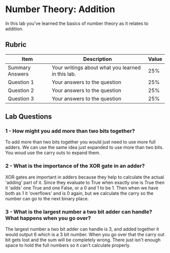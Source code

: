 # Number Theory: Addition

In this lab you've learned the basics of number theory as it relates to addition.

## Rubric

| Item | Description | Value |
| ---- | ----------- | ----- |
| Summary Answers | Your writings about what you learned in this lab. | 25% |
| Question 1 | Your answers to the question | 25% |
| Question 2 | Your answers to the question | 25% |
| Question 3 | Your answers to the question | 25% |

## Lab Questions

### 1 - How might you add more than two bits together?
To add more than two bits together you would just need to use more full adders. We can use the same idea just expanded to use more than two bits. You woud use the carry outs to expand them.

### 2 - What is the importance of the XOR gate in an adder?
XOR gates are important in adders because they help to calculate the actual 'adding' part of it. Since they evaluate to True when exactly one is True then it 'adds' one True and one False, or a 0 and 1 to be 1. Then when we have both as 1 it 'overflows' and is 0 again, but we calculate the carry so the number can go to the next binary place.

### 3 - What is the largest number a two bit adder can handle? What happens when you go over?
The largest number a two bit adder can handle is 3, and added together it would output 6 which is a 3 bit number. When you go over that the carry out bit gets lost and the sum will be completely wrong. There just isn't enough space to hold the full numbers so it can't calculate properly.

